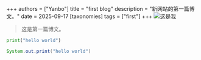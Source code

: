 +++
authors = ["Yanbo"]
title = "first blog"
description = "新网站的第一篇博文。"
date = 2025-09-17
[taxonomies]
tags = ["first"]
+++
![这是我](../../me.png)

> 这是第一篇博文。

``` python
print("hello world")
```

``` java
System.out.print("hello world")
```